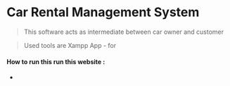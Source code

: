 # Car Rental Management System

> This  software acts as intermediate between car owner and customer

> Used tools are 
> Xampp App - for 

#### How to run this run this website :

*
